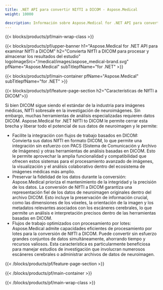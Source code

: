 ```yaml
---
title: .NET API para convertir NIfTI a DICOM - Aspose.Medical
weight: 10000

description: Información sobre Aspose.Medical for .NET API para convertir NIfTI a DICOM
---
```


{{< blocks/products/pf/main-wrap-class >}}

{{< blocks/products/pf/upper-banner h1="Aspose.Medical for .NET API para examinar NIfTI a DICOM" h2="Convierta NIfTI a DICOM para procesar y almacenar los resultados del estudio" logoImageSrc="/medical/images/aspose_medical-brand.svg" pfName="Aspose.Medical" subTitlepfName="for .NET" >}}

{{< blocks/products/pf/main-container pfName="Aspose.Medical" subTitlepfName="for .NET" >}}

{{< blocks/products/pf/feature-page-section h2="Características de NIfTI a DICOM">}}

<p>Si bien DICOM sigue siendo el estándar de la industria para imágenes médicas, NIfTI sobresale en la investigación de neuroimágenes. Sin embargo, muchas herramientas de análisis especializadas requieren datos DICOM. Aspose.Medical for .NET NIfTI to DICOM le permite cerrar esta brecha y liberar todo el potencial de sus datos de neuroimagen y le permite:</p>

<ul>
<li>Facilite la integración con flujos de trabajo basados en DICOM: Convierta sus datos NIfTI en formato DICOM, lo que permite una integración sin esfuerzo con PACS (Sistema de Comunicación y Archivo de Imágenes) y otras herramientas de análisis basadas en DICOM. Esto le permite aprovechar la amplia funcionalidad y compatibilidad que ofrecen estos sistemas para el procesamiento avanzado de imágenes, la visualización y el análisis colaborativo dentro del ecosistema de imágenes médicas más amplio.</li>
<li>Preservar la fidelidad de los datos durante la conversión: Aspose.Medical prioriza el mantenimiento de la integridad y la precisión de los datos. La conversión de NIfTI a DICOM garantiza una representación fiel de los datos de neuroimagen originales dentro del archivo DICOM. Esto incluye la preservación de información crucial, como las dimensiones de los vóxeles, la orientación de la imagen y los metadatos relevantes asociados con los escáneres cerebrales, lo que permite un análisis e interpretación precisos dentro de las herramientas basadas en DICOM.</li>
<li>Flujos de trabajo optimizados con procesamiento por lotes: Aspose.Medical admite capacidades eficientes de procesamiento por lotes para la conversión de NIfTI a DICOM. Puede convertir sin esfuerzo grandes conjuntos de datos simultáneamente, ahorrando tiempo y recursos valiosos. Esta característica es particularmente beneficiosa para manejar estudios de investigación que involucran numerosos escáneres cerebrales o administrar archivos de datos de neuroimagen.</li>
</ul>

{{< /blocks/products/pf/feature-page-section >}}

{{< /blocks/products/pf/main-container >}}

{{< /blocks/products/pf/main-wrap-class >}}